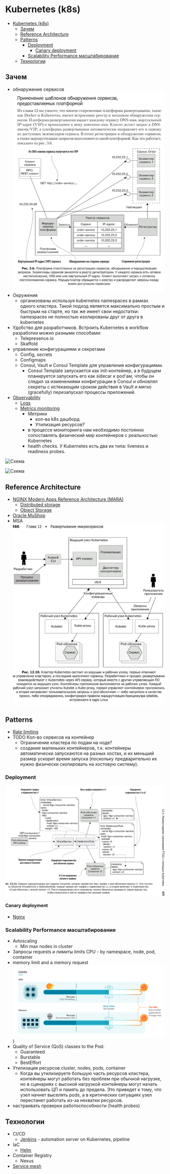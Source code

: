 # Kubernetes (k8s)

- [Kubernetes (k8s)](#kubernetes-k8s)
  - [Зачем](#зачем)
  - [Reference Architecture](#reference-architecture)
  - [Patterns](#patterns)
    - [Deployment](#deployment)
      - [Canary deployment](#canary-deployment)
    - [Scalability Performance масштабирование](#scalability-performance-масштабирование)
  - [Технологии](#технологии)

## Зачем

- обнаружение сервисов ![schema](../../img/technology/ci-cd/k8s.discovery.jpg)
- Окружения
  - организованы используя kubernetes namespaces в рамках одного кластера. Такой подход является максимально простым и быстрым на старте, но так же имеет свои недостатки: namespaces не полностью изолированы друг от друга в kubernetes
- Удобство для разработчиков. Встроить Kubernetes в workflow разработки можно разными способами:
  - Telepresence.io
  - Skaffold
- управление конфигурациями и секретами
  - Config, secrets
  - Configmaps
  - Consul, Vault и Consul Template для управления конфигурациями.
    - Consul Template запускается как init-контейнер, а в будущем планируется запускать его как sidecar к pod'ам, чтобы он следил за изменениями конфигурации в Consul и обновлял секреты с истекающим сроком действия в Vault и мягко (gracefully) перезапускал процессы приложений.
- [Observability](../../arch/ability/observability.md)
  - [Logs](../logging.md)
  - [Metrics monitoring](../monitoring.md)
    - Метрики
      - кол-ва k8s дашборд
      - Утилизация ресурсов?
    - в процессе мониторинга нам необходимо постоянно сопоставлять физический мир контейнеров с реальностью Kubernetes
    - health checks. У Kubernetes есть два их типа: liveness и readiness probes.

![Схема](http://www.plantuml.com/plantuml/proxy?cache=yes&src=https://raw.githubusercontent.com/daemon110282/daemon110282.github.io/daemon110282-patch-1/technology/ci-cd/k8s.puml!k8s)

![Схема](http://www.plantuml.com/plantuml/proxy?cache=yes&src=https://raw.githubusercontent.com/daemon110282/daemon110282.github.io/daemon110282-patch-1/technology/ci-cd/k8s.puml!IC)

## Reference Architecture

- [NGINX Modern Apps Reference Architecture (MARA)](https://github.com/nginxinc/kic-reference-architectures/)
  - [Distributed storage](../../technology/filesystem/filesystem.md)
  - [Object Storage](../../technology/filesystem/object.storage.md)
- [Oracle MuShop](https://oracle-quickstart.github.io/oci-cloudnative/)
- MSA ![MSA](../../img/technology/ci-cd/k8s.msa.jpg)

## Patterns

- [Rate limiting](https://www.nginx.com/blog/microservices-march-protect-kubernetes-apis-with-rate-limiting/)
- TODO Кол-во сервисов на контейнер
  - Ограничение кластера по подам на ноде?
  - создание маленьких контейнеров, т.к. контейнеры автоматически запускаются на разных хостах, и их меньший размер ускорит время запуска (поскольку предварительно их нужно физически скопировать на хостовую систему).

### Deployment

![schema](../../img/technology/ci-cd/k8s.deploy.jpg)

#### Canary deployment

- [Nginx](https://www.nginx.com/blog/microservices-march-improve-kubernetes-uptime-and-resilience-with-a-canary-deployment/)

### Scalability Performance масштабирование

- Avtoscaling
  - Min max nodes in cluster
- Запросы requests и лимиты limits CPU - by namespace, node, pod, container
- memory limit and a memory request
![limits](../../img/technology/ci-cd/k8s.limits.png))
- Quality of Service (QoS) classes to the Pod:
  - Guaranteed
  - Burstable
  - BestEffort
- Утилизация ресурсов cluster, nodes, pods, container
  - Когда вы утилизируете большую часть ресурсов кластера, контейнеры могут работать без проблем при обычной нагрузке, но в сценариях с высокой нагрузкой контейнеры могут начать использовать ЦП и память до предела. Это приведет к тому, что узел начнет выселять pods, а в критических ситуациях узел перестанет работать из-за нехватки ресурсов.
- настраивать проверки работоспособности (health probes)

## Технологии

- CI/CD
  - [Jenkins](jenkins.md)	- automation server on Kubernetes, pipeline
- IaC
  - [Helm](helm.md)
- Container Registry
  - Nexus
- [Service mesh](../servicemesh.md)